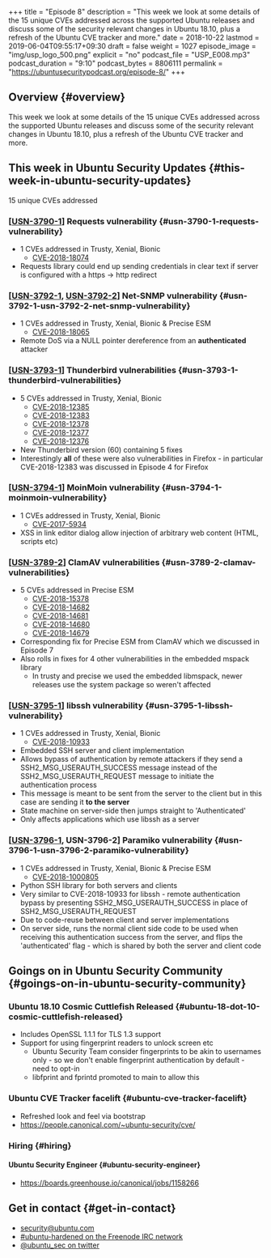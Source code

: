 +++
title = "Episode 8"
description = "This week we look at some details of the 15 unique CVEs addressed across the supported Ubuntu releases and discuss some of the security relevant changes in Ubuntu 18.10, plus a refresh of the Ubuntu CVE tracker and more."
date = 2018-10-22
lastmod = 2019-06-04T09:55:17+09:30
draft = false
weight = 1027
episode_image = "img/usp_logo_500.png"
explicit = "no"
podcast_file = "USP_E008.mp3"
podcast_duration = "9:10"
podcast_bytes = 8806111
permalink = "https://ubuntusecuritypodcast.org/episode-8/"
+++

## Overview {#overview}

This week we look at some details of the 15 unique CVEs addressed across the supported Ubuntu releases and discuss some of the security relevant changes in Ubuntu 18.10, plus a refresh of the Ubuntu CVE tracker and more.


## This week in Ubuntu Security Updates {#this-week-in-ubuntu-security-updates}

15 unique CVEs addressed


### [[USN-3790-1](https://usn.ubuntu.com/3790-1/)] Requests vulnerability {#usn-3790-1-requests-vulnerability}

-   1 CVEs addressed in Trusty, Xenial, Bionic
    -   [CVE-2018-18074](https://people.canonical.com/~ubuntu-security/cve/CVE-2018-18074)
-   Requests library could end up sending credentials in clear text if server is configured with a https -> http redirect


### [[USN-3792-1](https://usn.ubuntu.com/3792-1/), [USN-3792-2](https://usn.ubuntu.com/3792-2/)] Net-SNMP vulnerability {#usn-3792-1-usn-3792-2-net-snmp-vulnerability}

-   1 CVEs addressed in Trusty, Xenial, Bionic & Precise ESM
    -   [CVE-2018-18065](https://people.canonical.com/~ubuntu-security/cve/CVE-2018-18065)
-   Remote DoS via a NULL pointer dereference from an **authenticated** attacker


### [[USN-3793-1](https://usn.ubuntu.com/3793-1/)] Thunderbird vulnerabilities {#usn-3793-1-thunderbird-vulnerabilities}

-   5 CVEs addressed in Trusty, Xenial, Bionic
    -   [CVE-2018-12385](https://people.canonical.com/~ubuntu-security/cve/CVE-2018-12385)
    -   [CVE-2018-12383](https://people.canonical.com/~ubuntu-security/cve/CVE-2018-12383)
    -   [CVE-2018-12378](https://people.canonical.com/~ubuntu-security/cve/CVE-2018-12378)
    -   [CVE-2018-12377](https://people.canonical.com/~ubuntu-security/cve/CVE-2018-12377)
    -   [CVE-2018-12376](https://people.canonical.com/~ubuntu-security/cve/CVE-2018-12376)
-   New Thunderbird version (60) containing 5 fixes
-   Interestingly **all** of these were also vulnerabilities in Firefox - in
    particular CVE-2018-12383 was discussed in Episode 4 for Firefox


### [[USN-3794-1](https://usn.ubuntu.com/3794-1/)] MoinMoin vulnerability {#usn-3794-1-moinmoin-vulnerability}

-   1 CVEs addressed in Trusty, Xenial, Bionic
    -   [CVE-2017-5934](https://people.canonical.com/~ubuntu-security/cve/CVE-2017-5934)
-   XSS in link editor dialog allow injection of arbitrary web content (HTML, scripts etc)


### [[USN-3789-2](https://usn.ubuntu.com/3789-2/)] ClamAV vulnerabilities {#usn-3789-2-clamav-vulnerabilities}

-   5 CVEs addressed in Precise ESM
    -   [CVE-2018-15378](https://people.canonical.com/~ubuntu-security/cve/CVE-2018-15378)
    -   [CVE-2018-14682](https://people.canonical.com/~ubuntu-security/cve/CVE-2018-14682)
    -   [CVE-2018-14681](https://people.canonical.com/~ubuntu-security/cve/CVE-2018-14681)
    -   [CVE-2018-14680](https://people.canonical.com/~ubuntu-security/cve/CVE-2018-14680)
    -   [CVE-2018-14679](https://people.canonical.com/~ubuntu-security/cve/CVE-2018-14679)
-   Corresponding fix for Precise ESM from ClamAV which we discussed in Episode 7
-   Also rolls in fixes for 4 other vulnerabilities in the embedded mspack library
    -   In trusty and precise we used the embedded libmspack, newer releases use
        the system package so weren't affected


### [[USN-3795-1](https://usn.ubuntu.com/3795-1/)] libssh vulnerability {#usn-3795-1-libssh-vulnerability}

-   1 CVEs addressed in Trusty, Xenial, Bionic
    -   [CVE-2018-10933](https://people.canonical.com/~ubuntu-security/cve/CVE-2018-10933)
-   Embedded SSH server and client implementation
-   Allows bypass of authentication by remote attackers if they send a SSH2\_MSG\_USERAUTH\_SUCCESS message instead of the SSH2\_MSG\_USERAUTH\_REQUEST message to initiate the authentication process
-   This message is meant to be sent from the server to the client but in this case are sending it **to the server**
-   State machine on server-side then jumps straight to 'Authenticated'
-   Only affects applications which use libssh as a server


### [[USN-3796-1](https://usn.ubuntu.com/3796-1/), USN-3796-2] Paramiko vulnerability {#usn-3796-1-usn-3796-2-paramiko-vulnerability}

-   1 CVEs addressed in Trusty, Xenial, Bionic & Precise ESM
    -   [CVE-2018-1000805](https://people.canonical.com/~ubuntu-security/cve/CVE-2018-1000805)
-   Python SSH library for both servers and clients
-   Very similar to CVE-2018-10933 for libssh - remote authentication bypass by presenting SSH2\_MSG\_USERAUTH\_SUCCESS in place of SSH2\_MSG\_USERAUTH\_REQUEST
-   Due to code-reuse between client and server implementations
-   On server side, runs the normal client side code to be used when receiving this authentication success from the server, and flips the 'authenticated' flag - which is shared by both the server and client code


## Goings on in Ubuntu Security Community {#goings-on-in-ubuntu-security-community}


### Ubuntu 18.10 Cosmic Cuttlefish Released {#ubuntu-18-dot-10-cosmic-cuttlefish-released}

-   Includes OpenSSL 1.1.1 for TLS 1.3 support
-   Support for using fingerprint readers to unlock screen etc
    -   Ubuntu Security Team consider fingerprints to be akin to usernames only - so we don't enable fingerprint authentication by default - need to opt-in
    -   libfprint and fprintd promoted to main to allow this


### Ubuntu CVE Tracker facelift {#ubuntu-cve-tracker-facelift}

-   Refreshed look and feel via bootstrap
-   <https://people.canonical.com/~ubuntu-security/cve/>


### Hiring {#hiring}


#### Ubuntu Security Engineer {#ubuntu-security-engineer}

-   <https://boards.greenhouse.io/canonical/jobs/1158266>


## Get in contact {#get-in-contact}

-   [security@ubuntu.com](mailto:security@ubuntu.com)
-   [#ubuntu-hardened on the Freenode IRC network](http://webchat.freenode.net?channels=%23ubuntu-hardened&uio=d4)
-   [@ubuntu\_sec on twitter](https://twitter.com/ubuntu%5Fsec)